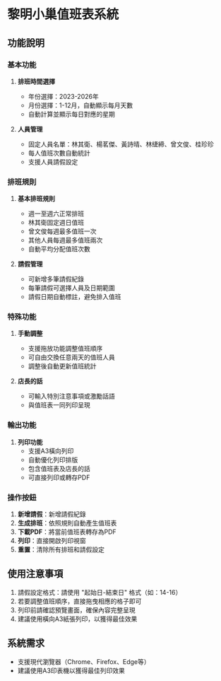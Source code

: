 # 黎明小巢值班表系統

## 功能說明

### 基本功能
1. **排班時間選擇**
   - 年份選擇：2023-2026年
   - 月份選擇：1-12月，自動顯示每月天數
   - 自動計算並顯示每日對應的星期

2. **人員管理**
   - 固定人員名單：林其衛、楊茗傑、黃詩晴、林緁締、曾文俊、桂珍珍
   - 每人值班次數自動統計
   - 支援人員請假設定

### 排班規則
1. **基本排班規則**
   - 週一至週六正常排班
   - 林其衛固定週日值班
   - 曾文俊每週最多值班一次
   - 其他人員每週最多值班兩次
   - 自動平均分配值班次數

2. **請假管理**
   - 可新增多筆請假紀錄
   - 每筆請假可選擇人員及日期範圍
   - 請假日期自動標註，避免排入值班

### 特殊功能
1. **手動調整**
   - 支援拖放功能調整值班順序
   - 可自由交換任意兩天的值班人員
   - 調整後自動更新值班統計

2. **店長的話**
   - 可輸入特別注意事項或激勵話語
   - 與值班表一同列印呈現

### 輸出功能
1. **列印功能**
   - 支援A3橫向列印
   - 自動優化列印排版
   - 包含值班表及店長的話
   - 可直接列印或轉存PDF

### 操作按鈕
1. **新增請假**：新增請假紀錄
2. **生成排班**：依照規則自動產生值班表
3. **下載PDF**：將當前值班表轉存為PDF
4. **列印**：直接開啟列印視窗
5. **重置**：清除所有排班和請假設定

## 使用注意事項
1. 請假設定格式：請使用 "起始日-結束日" 格式（如：14-16）
2. 若要調整值班順序，直接拖曳相應的格子即可
3. 列印前請確認預覽畫面，確保內容完整呈現
4. 建議使用橫向A3紙張列印，以獲得最佳效果

## 系統需求
- 支援現代瀏覽器（Chrome、Firefox、Edge等）
- 建議使用A3印表機以獲得最佳列印效果 
